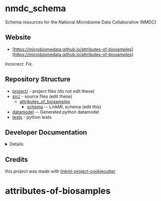# nmdc_schema

Schema resources for the National Microbiome Data Collaborative (NMDC)

## Website

* [https://microbiomedata.github.io/attributes-of-biosamples](https://microbiomedata.github.io/attributes-of-biosamples)

_Incorrect. Fix._

## Repository Structure

* [project/](project/) - project files (do not edit these)
* [src/](src/) - source files (edit these)
    * [attributes_of_biosamples](src/nmdc-schema)
        * [schema](src/nmdc-schema/schema) -- LinkML schema (edit this)
* [datamodel](src/nmdc-schema/datamodel) -- Generated python datamodel
* [tests](tests/) - python tests

## Developer Documentation

<details>
Use the `make` command to generate project artefacts:

- `make all`: make everything
- `make deploy`: deploys site

</details>

## Credits

this project was made with [linkml-project-cookiecutter](https://github.com/linkml/linkml-project-cookiecutter)

# attributes-of-biosamples

